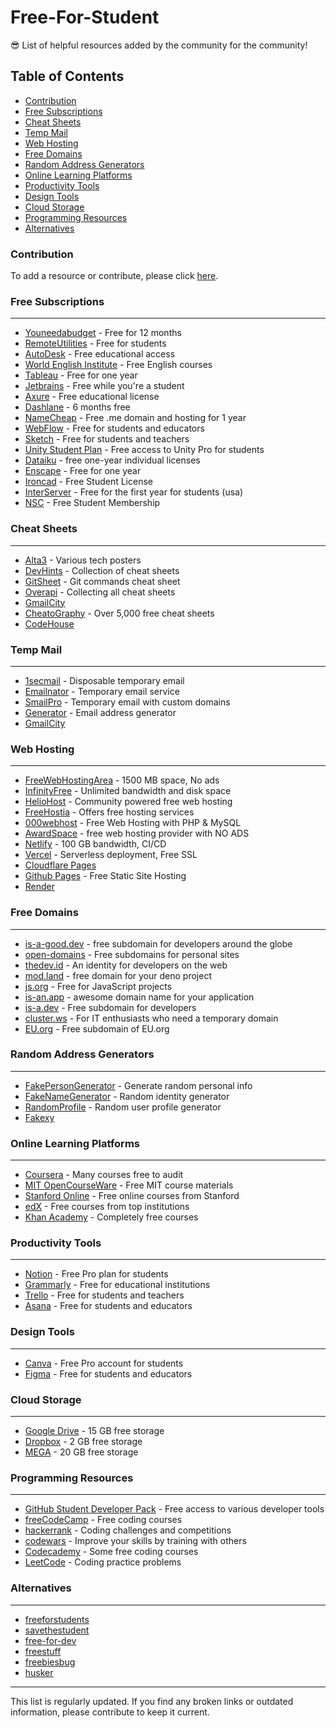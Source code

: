 # Free-For-Student

:sunglasses: List of helpful resources added by the community for the community!

## Table of Contents
- [Contribution](#contribution)
- [Free Subscriptions](#free-subscriptions)
- [Cheat Sheets](#cheat-sheets)
- [Temp Mail](#temp-mail)
- [Web Hosting](#web-hosting)
- [Free Domains](#free-domains)
- [Random Address Generators](#random-address-generators)
- [Online Learning Platforms](#online-learning-platforms)
- [Productivity Tools](#productivity-tools)
- [Design Tools](#design-tools)
- [Cloud Storage](#cloud-storage)
- [Programming Resources](#programming-resources)
- [Alternatives](#alternatives)

### Contribution
To add a resource or contribute, please click [here](https://github.com/OshekharO/Free-For-Student/issues).

### Free Subscriptions
---
  * [Youneedabudget](https://www.youneedabudget.com/college/) - Free for 12 months
  * [RemoteUtilities](https://www.remoteutilities.com/support/free.php) - Free for students
  * [AutoDesk](https://www.autodesk.com/education/edu-software/overview) - Free educational access
  * [World English Institute](https://www.worldenglishinstitute.org) - Free English courses
  * [Tableau](https://www.tableau.com/academic/students) - Free for one year
  * [Jetbrains](https://www.jetbrains.com/community/education/) - Free while you're a student
  * [Axure](https://www.axure.com/edu) - Free educational license
  * [Dashlane](https://www.dashlane.com/students) - 6 months free
  * [NameCheap](https://nc.me) - Free .me domain and hosting for 1 year
  * [WebFlow](https://webflow.com/for/classroom) - Free for students and educators
  * [Sketch](https://www.sketch.com/education/) - Free for students and teachers
  * [Unity Student Plan](https://unity.com/products/unity-student) - Free access to Unity Pro for students
  * [Dataiku](https://www.dataiku.com/company/academic-program/) - free one-year individual licenses
  * [Enscape](https://enscape3d.com/educational-license/) - Free for one year
  * [Ironcad](https://www.ironcad.com/student/) - Free Student License
  * [InterServer](https://www.interserver.net/webhosting/student-webhosting.html) - Free for the first year for students (usa)
  * [NSC](https://cloud.safe.nsc.org/student-membership) - Free Student Membership

### Cheat Sheets
---
  * [Alta3](https://alta3.com/posters/) - Various tech posters
  * [DevHints](https://devhints.io) - Collection of cheat sheets
  * [GitSheet](https://gitsheet.wtf) - Git commands cheat sheet
  * [Overapi](https://overapi.com) - Collecting all cheat sheets
  * [GmailCity](https://gmailcity.com)
  * [CheatoGraphy](https://cheatography.com) - Over 5,000 free cheat sheets
  * [CodeHouse](https://codehouse.vercel.app/app)

### Temp Mail
---
  * [1secmail](https://www.1secmail.com) - Disposable temporary email
  * [Emailnator](https://www.emailnator.com) - Temporary email service
  * [SmailPro](https://smailpro.com/advanced) - Temporary email with custom domains
  * [Generator](https://generator.email) - Email address generator
  * [GmailCity](https://gmailcity.com)

### Web Hosting
---
  * [FreeWebHostingArea](https://www.freewebhostingarea.com) - 1500 MB space, No ads
  * [InfinityFree](https://www.infinityfree.net) - Unlimited bandwidth and disk space
  * [HelioHost](https://heliohost.org) - Community powered free web hosting
  * [FreeHostia](https://www.freehostia.com) - Offers free hosting services
  * [000webhost](https://www.000webhost.com) - Free Web Hosting with PHP & MySQL
  * [AwardSpace](https://www.awardspace.com) - free web hosting provider with NO ADS
  * [Netlify](https://www.netlify.com) - 100 GB bandwidth, CI/CD
  * [Vercel](https://vercel.com) - Serverless deployment, Free SSL
  * [Cloudflare Pages](https://pages.cloudflare.com)
  * [Github Pages](https://pages.github.com) - Free Static Site Hosting
  * [Render](https://render.com)

### Free Domains
---
  * [is-a-good.dev](https://is-a-good.dev) - free subdomain for developers around the globe
  * [open-domains](https://open-domains.net) - Free subdomains for personal sites
  * [thedev.id](https://thedev.id) - An identity for developers on the web
  * [mod.land](https://mod.land) - free domain for your deno project
  * [js.org](https://js.org) - Free for JavaScript projects
  * [is-an.app](https://is-an.app) - awesome domain name for your application
  * [is-a.dev](https://www.is-a.dev) - Free subdomain for developers
  * [cluster.ws](https://cluster.ws) - For IT enthusiasts who need a temporary domain
  * [EU.org](https://nic.eu.org) - Free subdomain of EU.org

### Random Address Generators
---
  * [FakePersonGenerator](https://www.fakepersongenerator.com) - Generate random personal info
  * [FakeNameGenerator](https://www.fakenamegenerator.com) - Random identity generator
  * [RandomProfile](https://randomprofile.com) - Random user profile generator
  * [Fakexy](https://www.fakexy.com)

### Online Learning Platforms
---
  * [Coursera](https://www.coursera.org) - Many courses free to audit
  * [MIT OpenCourseWare](https://ocw.mit.edu/) - Free MIT course materials
  * [Stanford Online](https://online.stanford.edu/free-courses) - Free online courses from Stanford
  * [edX](https://www.edx.org) - Free courses from top institutions
  * [Khan Academy](https://www.khanacademy.org) - Completely free courses

### Productivity Tools
---
  * [Notion](https://www.notion.so/students) - Free Pro plan for students
  * [Grammarly](https://www.grammarly.com/edu) - Free for educational institutions
  * [Trello](https://trello.com/education) - Free for students and teachers
  * [Asana](https://asana.com/education) - Free for students and educators

### Design Tools
---
  * [Canva](https://www.canva.com/education/students/) - Free Pro account for students
  * [Figma](https://www.figma.com/education/) - Free for students and educators

### Cloud Storage
---
  * [Google Drive](https://www.google.com/drive/) - 15 GB free storage
  * [Dropbox](https://www.dropbox.com/basic) - 2 GB free storage
  * [MEGA](https://mega.nz/) - 20 GB free storage

### Programming Resources
---
  * [GitHub Student Developer Pack](https://education.github.com/pack) - Free access to various developer tools
  * [freeCodeCamp](https://www.freecodecamp.org/) - Free coding courses
  * [hackerrank](https://www.hackerrank.com/) - Coding challenges and competitions
  * [codewars](https://www.codewars.com/) - Improve your skills by training with others
  * [Codecademy](https://www.codecademy.com/) - Some free coding courses
  * [LeetCode](https://leetcode.com/) - Coding practice problems

### Alternatives
---
  * [freeforstudents](https://freeforstudents.org)
  * [savethestudent](https://www.savethestudent.org)
  * [free-for-dev](https://free-for.dev)
  * [freestuff](https://freestuff.dev)
  * [freebiesbug](https://freebiesbug.com)
  * [husker](https://husker.vercel.app)

---

This list is regularly updated. If you find any broken links or outdated information, please contribute to keep it current.
